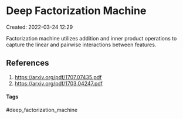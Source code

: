 # Deep Factorization Machine
Created: 2022-03-24 12:29

Factorization machine utilizes addition and inner product operations to capture the linear and pairwise interactions between features.

## References
1. https://arxiv.org/pdf/1707.07435.pdf
2. https://arxiv.org/pdf/1703.04247.pdf


#### Tags
#deep_factorization_machine